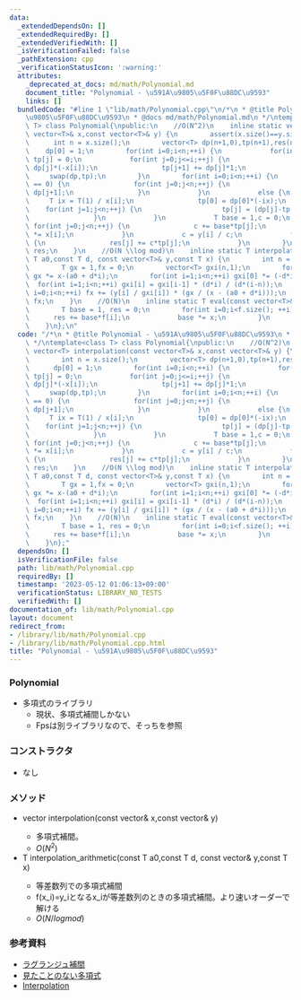 ```yaml
---
data:
  _extendedDependsOn: []
  _extendedRequiredBy: []
  _extendedVerifiedWith: []
  _isVerificationFailed: false
  _pathExtension: cpp
  _verificationStatusIcon: ':warning:'
  attributes:
    _deprecated_at_docs: md/math/Polynomial.md
    document_title: "Polynomial - \u591A\u9805\u5F0F\u88DC\u9593"
    links: []
  bundledCode: "#line 1 \"lib/math/Polynomial.cpp\"\n/*\n * @title Polynomial - \u591A\
    \u9805\u5F0F\u88DC\u9593\n * @docs md/math/Polynomial.md\n */\ntemplate<class\
    \ T> class Polynomial{\npublic:\n    //O(N^2)\n    inline static vector<T> interpolation(const\
    \ vector<T>& x,const vector<T>& y) {\n        assert(x.size()==y.size());\n  \
    \      int n = x.size();\n        vector<T> dp(n+1,0),tp(n+1),res(n,0);\n    \
    \    dp[0] = 1;\n        for(int i=0;i<n;++i) {\n            for(int j=0;j<=n;++j)\
    \ tp[j] = 0;\n            for(int j=0;j<=i;++j) {\n                tp[j+0] +=\
    \ dp[j]*(-x[i]);\n                tp[j+1] += dp[j]*1;\n            }\n       \
    \     swap(dp,tp);\n        }\n        for(int i=0;i<n;++i) {\n            if(x[i].x\
    \ == 0) {\n                for(int j=0;j<n;++j) {\n                    tp[j] =\
    \ dp[j+1];\n                }\n            }\n            else {\n           \
    \     T ix = T(1) / x[i];\n                tp[0] = dp[0]*(-ix);\n            \
    \    for(int j=1;j<n;++j) {\n                    tp[j] = (dp[j]-tp[j-1])*(-ix);\n\
    \                }\n            }\n            T base = 1,c = 0;\n           \
    \ for(int j=0;j<n;++j) {\n                c += base*tp[j];\n                base\
    \ *= x[i];\n            }\n            c = y[i] / c;\n            for(int j=0;j<n;++j)\
    \ {\n                res[j] += c*tp[j];\n            }\n        }\n        return\
    \ res;\n    }\n    //O(N \\log mod)\n    inline static T interpolation_arithmetic(const\
    \ T a0,const T d, const vector<T>& y,const T x) {\n        int n = y.size();\n\
    \        T gx = 1,fx = 0;\n        vector<T> gxi(n,1);\n        for(int i=0;i<n;++i)\
    \ gx *= x-(a0 + d*i);\n        for(int i=1;i<n;++i) gxi[0] *= (-d*i);\n      \
    \  for(int i=1;i<n;++i) gxi[i] = gxi[i-1] * (d*i) / (d*(i-n));\n        for(int\
    \ i=0;i<n;++i) fx += (y[i] / gxi[i]) * (gx / (x - (a0 + d*i)));\n        return\
    \ fx;\n    }\n    //O(N)\n    inline static T eval(const vector<T>& f,T x) {\n\
    \        T base = 1, res = 0;\n        for(int i=0;i<f.size(); ++i) {\n      \
    \      res += base*f[i];\n            base *= x;\n        }\n        return res;\n\
    \    }\n};\n"
  code: "/*\n * @title Polynomial - \u591A\u9805\u5F0F\u88DC\u9593\n * @docs md/math/Polynomial.md\n\
    \ */\ntemplate<class T> class Polynomial{\npublic:\n    //O(N^2)\n    inline static\
    \ vector<T> interpolation(const vector<T>& x,const vector<T>& y) {\n        assert(x.size()==y.size());\n\
    \        int n = x.size();\n        vector<T> dp(n+1,0),tp(n+1),res(n,0);\n  \
    \      dp[0] = 1;\n        for(int i=0;i<n;++i) {\n            for(int j=0;j<=n;++j)\
    \ tp[j] = 0;\n            for(int j=0;j<=i;++j) {\n                tp[j+0] +=\
    \ dp[j]*(-x[i]);\n                tp[j+1] += dp[j]*1;\n            }\n       \
    \     swap(dp,tp);\n        }\n        for(int i=0;i<n;++i) {\n            if(x[i].x\
    \ == 0) {\n                for(int j=0;j<n;++j) {\n                    tp[j] =\
    \ dp[j+1];\n                }\n            }\n            else {\n           \
    \     T ix = T(1) / x[i];\n                tp[0] = dp[0]*(-ix);\n            \
    \    for(int j=1;j<n;++j) {\n                    tp[j] = (dp[j]-tp[j-1])*(-ix);\n\
    \                }\n            }\n            T base = 1,c = 0;\n           \
    \ for(int j=0;j<n;++j) {\n                c += base*tp[j];\n                base\
    \ *= x[i];\n            }\n            c = y[i] / c;\n            for(int j=0;j<n;++j)\
    \ {\n                res[j] += c*tp[j];\n            }\n        }\n        return\
    \ res;\n    }\n    //O(N \\log mod)\n    inline static T interpolation_arithmetic(const\
    \ T a0,const T d, const vector<T>& y,const T x) {\n        int n = y.size();\n\
    \        T gx = 1,fx = 0;\n        vector<T> gxi(n,1);\n        for(int i=0;i<n;++i)\
    \ gx *= x-(a0 + d*i);\n        for(int i=1;i<n;++i) gxi[0] *= (-d*i);\n      \
    \  for(int i=1;i<n;++i) gxi[i] = gxi[i-1] * (d*i) / (d*(i-n));\n        for(int\
    \ i=0;i<n;++i) fx += (y[i] / gxi[i]) * (gx / (x - (a0 + d*i)));\n        return\
    \ fx;\n    }\n    //O(N)\n    inline static T eval(const vector<T>& f,T x) {\n\
    \        T base = 1, res = 0;\n        for(int i=0;i<f.size(); ++i) {\n      \
    \      res += base*f[i];\n            base *= x;\n        }\n        return res;\n\
    \    }\n};"
  dependsOn: []
  isVerificationFile: false
  path: lib/math/Polynomial.cpp
  requiredBy: []
  timestamp: '2023-05-12 01:06:13+09:00'
  verificationStatus: LIBRARY_NO_TESTS
  verifiedWith: []
documentation_of: lib/math/Polynomial.cpp
layout: document
redirect_from:
- /library/lib/math/Polynomial.cpp
- /library/lib/math/Polynomial.cpp.html
title: "Polynomial - \u591A\u9805\u5F0F\u88DC\u9593"
---
```

### Polynomial
- 多項式のライブラリ
  - 現状、多項式補間しかない
  - Fpsは別ライブラリなので、そっちを参照

### コンストラクタ
- なし

### メソッド
- vector<T> interpolation(const vector<T>& x,const vector<T>& y)
  - 多項式補間。
  - $O(N^2)$
- T interpolation_arithmetic(const T a0,const T d, const vector<T>& y,const T x)
  - 等差数列での多項式補間
  - f(x_i)=y_iとなるx_iが等差数列のときの多項式補間。より速いオーダーで解ける
  - $O(N /log mod)$
  
### 参考資料
- [ラグランジュ補間](https://ferin-tech.hatenablog.com/entry/2019/08/11/%E3%83%A9%E3%82%B0%E3%83%A9%E3%83%B3%E3%82%B8%E3%83%A5%E8%A3%9C%E9%96%93)
- [見たことのない多項式](https://atcoder.jp/contests/arc033/tasks/arc033_4)
- [Interpolation](https://snuke.hatenablog.com/entry/2014/08/14/031418)